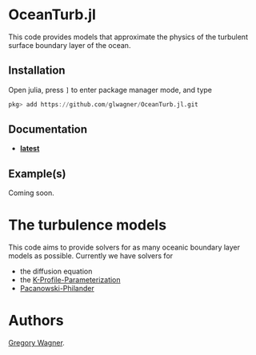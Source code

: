 # OceanTurb.jl

This code provides models that approximate the physics of the 
turbulent surface boundary layer of the ocean.

## Installation

Open julia, press `]` to enter package manager mode, and type

```julia
pkg> add https://github.com/glwagner/OceanTurb.jl.git
```

## Documentation

* [**latest**](https://glwagner.github.io/OceanTurb.jl/latest)

## Example(s)

Coming soon.

# The turbulence models

This code aims to provide solvers for as many oceanic boundary layer
models as possible.
Currently we have solvers for

* the diffusion equation
* the [K-Profile-Parameterization](https://agupubs.onlinelibrary.wiley.com/doi/abs/10.1029/94rg01872)
* [Pacanowski-Philander](https://journals.ametsoc.org/doi/abs/10.1175/1520-0485(1981)011%3C1443:POVMIN%3E2.0.CO;2)

# Authors

[Gregory Wagner](glwagner.github.io).
